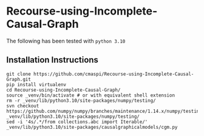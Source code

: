 # Recourse-using-Incomplete-Causal-Graph

The following has been tested with `python 3.10`

## Installation Instructions
```shell
git clone https://github.com/cmaspi/Recourse-using-Incomplete-Causal-Graph.git
pip install virtualenv
cd Recourse-using-Incomplete-Causal-Graph/
source _venv/bin/activate # or with equivalent shell extension
rm -r _venv/lib/python3.10/site-packages/numpy/testing/
svn checkout https://github.com/numpy/numpy/branches/maintenance/1.14.x/numpy/testing _venv/lib/python3.10/site-packages/numpy/testing/
sed -i '4s/.*/from collections.abc import Iterable/' _venv/lib/python3.10/site-packages/causalgraphicalmodels/cgm.py

```
